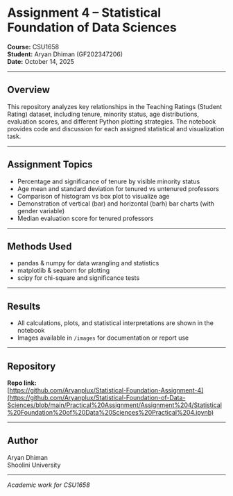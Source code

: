 # Assignment 4 – Statistical Foundation of Data Sciences

**Course:** CSU1658  
**Student:** Aryan Dhiman (GF202347206)  
**Date:** October 14, 2025

---

##  Overview

This repository analyzes key relationships in the Teaching Ratings (Student Rating) dataset, including tenure, minority status, age distributions, evaluation scores, and different Python plotting strategies. The notebook provides code and discussion for each assigned statistical and visualization task.

---

##  Assignment Topics

- Percentage and significance of tenure by visible minority status
- Age mean and standard deviation for tenured vs untenured professors
- Comparison of histogram vs box plot to visualize age
- Demonstration of vertical (bar) and horizontal (barh) bar charts (with gender variable)
- Median evaluation score for tenured professors

---

##  Methods Used

- pandas & numpy for data wrangling and statistics
- matplotlib & seaborn for plotting
- scipy for chi-square and significance tests

---

##  Results

- All calculations, plots, and statistical interpretations are shown in the notebook
- Images available in `/images` for documentation or report use

---

##  Repository

**Repo link:**  
[https://github.com/Aryanplux/Statistical-Foundation-Assignment-4](https://github.com/Aryanplux/Statistical-Foundation-of-Data-Sciences/blob/main/Practical%20Assignment/Assignment%204/Statistical%20Foundation%20of%20Data%20Sciences%20Practical%204.ipynb)

---

##  Author

Aryan Dhiman  
Shoolini University

---

*Academic work for CSU1658*





